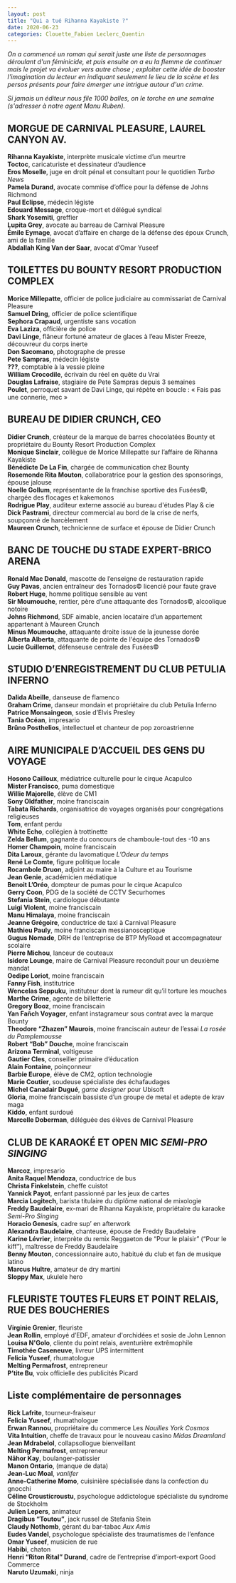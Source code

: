 ```yaml
---
layout: post
title: "Qui a tué Rihanna Kayakiste ?"
date: 2020-06-23
categories: Clouette_Fabien Leclerc_Quentin
---
```


*On a commencé un roman qui serait juste une liste de personnages déroulant d'un féminicide, et puis ensuite on a eu la flemme de continuer mais le projet va évoluer vers autre chose ; exploiter cette idée de booster l'imagination du lecteur en indiquant seulement le lieu de la scène et les persos présents pour faire émerger une intrigue autour d'un crime.*

*Si jamais un éditeur nous file 1000 balles, on le torche en une semaine (s'adresser à notre agent Manu Ruben).*

## MORGUE DE CARNIVAL PLEASURE, LAUREL CANYON AV.

**Rihanna Kayakiste**, interprète musicale victime d’un meurtre  
**Toctoc**, caricaturiste et dessinateur d’audience  
**Eros Moselle**, juge en droit pénal et consultant pour le quotidien *Turbo News*  
**Pamela Durand**, avocate commise d’office pour la défense de Johns Richmond  
**Paul Eclipse**, médecin légiste  
**Edouard Message**, croque-mort et délégué syndical  
**Shark Yosemiti**, greffier  
**Lupita Grey**, avocate au barreau de Carnival Pleasure  
**Émile Eymage**, avocat d’affaire en charge de la défense des époux Crunch, ami de la famille  
**Abdallah King Van der Saar**, avocat d’Omar Yuseef

## TOILETTES DU BOUNTY RESORT PRODUCTION COMPLEX

**Morice Millepatte**, officier de police judiciaire au commissariat de Carnival Pleasure  
**Samuel Dring**, officier de police scientifique  
**Sephora Crapaud**, urgentiste sans vocation  
**Eva Laziza**, officière de police  
**Davi Linge**, flâneur fortuné amateur de glaces à l’eau Mister Freeze, découvreur du corps inerte  
**Don Sacomano**, photographe de presse  
**Pete Sampras**, médecin légiste  
**???**, comptable à la vessie pleine  
**William Crocodile**, écrivain du réel en quête du Vrai  
**Douglas Lafraise**, stagiaire de Pete Sampras depuis 3 semaines  
**Poulet**, perroquet savant de Davi Linge, qui répète en boucle : « Fais pas une connerie, mec »

## BUREAU DE DIDIER CRUNCH, CEO

**Didier Crunch**, créateur de la marque de barres chocolatées Bounty et propriétaire du Bounty Resort Production Complex  
**Monique Sinclair**, collègue de Morice Millepatte sur l’affaire de Rihanna Kayakiste  
**Bénédicte De La Fin**, chargée de communication chez Bounty  
**Rosemonde Rita Mouton**, collaboratrice pour la gestion des sponsorings, épouse jalouse   
**Noelle Gollum**, représentante de la franchise sportive des Fusées©, chargée des flocages et kakemonos  
**Rodrigue Play**, auditeur externe associé au bureau d'études Play & cie  
**Dick Pastrami**, directeur commercial au bord de la crise de nerfs, soupçonné de harcèlement   
**Maureen Crunch**, technicienne de surface et épouse de Didier Crunch

## BANC DE TOUCHE DU STADE EXPERT-BRICO ARENA

**Ronald Mac Donald**, mascotte de l’enseigne de restauration rapide  
**Guy Pavas**, ancien entraîneur des Tornados© licencié pour faute grave  
**Robert Huge**, homme politique sensible au vent  
**Sir Moumouche**, rentier, père d’une attaquante des Tornados©, alcoolique notoire  
**Johns Richmond**, SDF aimable, ancien locataire d’un appartement appartenant à Maureen Crunch  
**Minus Moumouche**, attaquante droite issue de la jeunesse dorée  
**Alberta Alberta**, attaquante de pointe de l'équipe des Tornados©  
**Lucie Guillemot**, défenseuse centrale des Fusées©

## STUDIO D’ENREGISTREMENT DU CLUB PETULIA INFERNO

**Dalida Abeille**, danseuse de flamenco  
**Graham Crime**, danseur mondain et propriétaire du club Petulia Inferno  
**Patrice Monsaingeon**, sosie d’Elvis Presley  
**Tania Océan**, impresario  
**Brûno Posthelios**, intellectuel et chanteur de pop zoroastrienne

## AIRE MUNICIPALE D’ACCUEIL DES GENS DU VOYAGE

**Hosono Cailloux**, médiatrice culturelle pour le cirque Acapulco  
**Mister Francisco**, puma domestique  
**Willie Majorelle**, élève de CM1  
**Sony Oldfather**, moine franciscain  
**Tabata Richards**, organisatrice de voyages organisés pour congrégations religieuses  
**Tom**, enfant perdu  
**White Echo**, collégien à trottinette  
**Zelda Bellum**, gagnante du concours de chamboule-tout des -10 ans  
**Homer Champoin**, moine franciscain  
**Dita Laroux**, gérante du lavomatique *L’Odeur du temps*  
**René Le Comte**, figure politique locale  
**Rocambole Druon**, adjoint au maire à la Culture et au Tourisme  
**Jean Genie**, académicien médiatique  
**Benoit L’Oréo**, dompteur de pumas pour le cirque Acapulco  
**Gerry Coon**, PDG de la société de CCTV Securhomes  
**Stefania Stein**, cardiologue débutante  
**Luigi Violent**, moine franciscain  
**Manu Himalaya**, moine franciscain  
**Jeanne Grégoire**, conductrice de taxi à Carnival Pleasure  
**Mathieu Pauly**, moine franciscain messianosceptique  
**Gugus Nomade**, DRH de l’entreprise de BTP MyRoad et accompagnateur scolaire  
**Pierre Michou**, lanceur de couteaux  
**Isidore Lounge**, maire de Carnival Pleasure reconduit pour un deuxième mandat  
**Oedipe Loriot**, moine franciscain  
**Fanny Fish**, institutrice  
**Wencelas Seppuku**, instituteur dont la rumeur dit qu’il torture les mouches  
**Marthe Crime**, agente de billetterie  
**Gregory Booz**, moine franciscain  
**Yan Fañch Voyager**, enfant instagrameur sous contrat avec la marque Bounty  
**Theodore “Zhazen” Maurois**, moine franciscain auteur de l’essai *La rosée du Pamplemousse*  
**Robert “Bob” Douche**, moine franciscain  
**Arizona Terminal**, voltigeuse  
**Gautier Cles**, conseiller primaire d’éducation  
**Alain Fontaine**, poinçonneur  
**Barbie Europe**, élève de CM2, option technologie  
**Marie Coutier**, soudeuse spécialiste des échafaudages  
**Michel Canadair Dugué**, *game designer* pour Ubisoft  
**Gloria**, moine franciscain bassiste d’un groupe de metal et adepte de krav maga  
**Kiddo**, enfant surdoué  
**Marcelle Doberman**, déléguée des élèves de Carnival Pleasure

## CLUB DE KARAOKÉ ET OPEN MIC *SEMI-PRO SINGING*

**Marcoz**, impresario  
**Anita Raquel Mendoza**, conductrice de bus  
**Christa Finkelstein**, cheffe cuistot  
**Yannick Payot**, enfant passionné par les jeux de cartes  
**Marcia Logitech**, barista titulaire du diplôme national de mixologie  
**Freddy Baudelaire**, ex-mari de Rihanna Kayakiste, propriétaire du karaoke *Semi-Pro Singing*  
**Horacio Genesis**, cadre sup’ en afterwork  
**Alexandra Baudelaire**, chanteuse, épouse de Freddy Baudelaire  
**Karine Lévrier**, interprète du remix Reggaeton de “Pour le plaisir” (“Pour le kiff”), maîtresse de Freddy Baudelaire  
**Benny Mouton**, concessionnaire auto, habitué du club et fan de musique latino  
**Marcus Huître**, amateur de dry martini  
**Sloppy Max**, ukulele hero

## FLEURISTE TOUTES FLEURS ET POINT RELAIS, RUE DES BOUCHERIES

**Virginie Grenier**, fleuriste  
**Jean Rollin**, employé d’EDF, amateur d'orchidées et sosie de John Lennon  
**Louisa N'Golo**, cliente du point relais, aventurière extrêmophile  
**Timothée Caseneuve**, livreur UPS intermittent  
**Felicia Yuseef**, rhumatologue  
**Melting Permafrost**, entrepreneur  
**P’tite Bu**, voix officielle des publicités Picard

## Liste complémentaire de personnages

**Rick Lafrite**, tourneur-fraiseur  
**Felicia Yuseef**, rhumathologue  
**Erwan Rannou**, propriétaire du commerce Les *Nouilles York Cosmos*  
**Vita Intuition**, cheffe de travaux pour le nouveau casino *Midas Dreamland*  
**Jean Mdrabelol**, collapsollogue bienveillant  
**Melting Permafrost**, entrepreneur  
**Nāhor Kay**, boulanger-patissier  
**Manon Ontario**, (manque de data)  
**Jean-Luc Moal**, *vanlifer*  
**Anne-Catherine Momo**, cuisinière spécialisée dans la confection du gnocchi  
**Céline Crousticroustu**, psychologue addictologue spécialiste du syndrome de Stockholm  
**Julien Lepers**, animateur  
**Dragibus “Toutou”**, jack russel de Stefania Stein  
**Claudy Nothomb**, gérant du bar-tabac *Aux Amis*  
**Eudes Vandel**, psychologue spécialiste des traumatismes de l’enfance  
**Omar Yuseef**, musicien de rue  
**Habibi**, chaton  
**Henri “Riton Rital” Durand**, cadre de l’entreprise d’import-export Good Commerce  
**Naruto Uzumaki**, ninja

